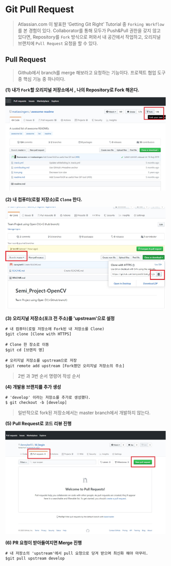 # Git Pull Request 

> Atlassian.com 이 발표한 ‘Getting Git Right’ Tutorial 중 `Forking Workflow`를 본 경험이 있다. Collaborator를 통해 모두가 Push&Pull 권한을 갖지 않고 있다면, Repository를 `Fork` 방식으로 퍼와서 내 공간에서 작업하고, 오리지널 브랜치에 `Pull Request` 요청을 할 수 있다.



## Pull Request

> Github에서 branch를 merge 해보라고 요청하는 기능이다. 프로젝트 협업 도구 중 핵심 기능 중 하나이다.



**(1) 내가 `Fork`할 오리지널 저장소에서 , 나의 Repository로 Fork 해온다.**

![Forking00](https://github.com/dannylee93/Images/blob/master/Image%20Analysis%20A.I/Forking00.jpg?raw=true)



**(2) 내 컴퓨터(로컬 저장소)로 `Clone` 한다.**

<img src="https://github.com/dannylee93/Images/blob/master/Image%20Analysis%20A.I/Github_Project_01.JPG?raw=true" alt="01" style="zoom:80%;" />



**(3) 오리지널 저장소(포크 전 주소)를 'upstream'으로 설정**

```shell
# 내 컴퓨터(로컬 저장소에 Fork된 내 저장소를 Clone)
$git clone [Clone with HTTPS]

# Clone 한 장소로 이동
$git cd [브랜치 명]

# 오리지널 저장소를 upstream으로 저장
$git remote add upstream [Fork했던 오리지널 저장소의 주소]
```

> 2번 과 3번 순서 명령어 작성 순서



**(4) 개발용 브랜치를 추가 생성**

```shell
# 'develop' 이라는 저장소를 추가로 생성했다.
$ git checkout -b [develop]
```

> 일반적으로 fork된 저장소에서는 master branch에서 개발하지 않는다.



**(5) Pull Request로 코드 리뷰 진행**

<img src="https://github.com/dannylee93/Images/blob/master/Image%20Analysis%20A.I/Pull_Request00.jpg?raw=true" style="zoom:67%;" />



**(6) PR 요청이 받아들여지면 Merge 진행**

```shell
# 내 저장소의 'upstream'에서 pull 요청으로 당겨 받으며 최신화 해야 마무리.
$git pull upstream develop
```